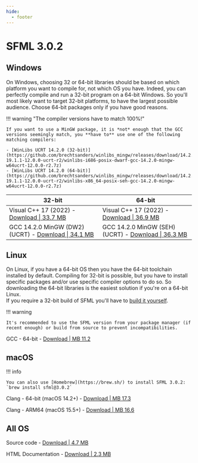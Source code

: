 ```yaml
---
hide:
  - footer
---
```


# SFML 3.0.2

## Windows

On Windows, choosing 32 or 64-bit libraries should be based on which platform you want to compile for, not which OS you have. Indeed, you can perfectly compile and run a 32-bit program on a 64-bit Windows. So you'll most likely want to target 32-bit platforms, to have the largest possible audience. Choose 64-bit packages only if you have good reasons.

!!! warning "The compiler versions have to match 100%!"

    If you want to use a MinGW package, it is *not* enough that the GCC versions seemingly match, you **have to** use one of the following matching compilers:  
    
    - [WinLibs UCRT 14.2.0 (32-bit)](https://github.com/brechtsanders/winlibs_mingw/releases/download/14.2.0posix-19.1.1-12.0.0-ucrt-r2/winlibs-i686-posix-dwarf-gcc-14.2.0-mingw-w64ucrt-12.0.0-r2.7z)
    - [WinLibs UCRT 14.2.0 (64-bit)](https://github.com/brechtsanders/winlibs_mingw/releases/download/14.2.0posix-19.1.1-12.0.0-ucrt-r2/winlibs-x86_64-posix-seh-gcc-14.2.0-mingw-w64ucrt-12.0.0-r2.7z)

| 32-bit                                                                                                                                 | 64-bit                                                                                                                                 |
| -------------------------------------------------------------------------------------------------------------------------------------- | -------------------------------------------------------------------------------------------------------------------------------------- |
| Visual C++ 17 (2022) - [Download &#124; 33.7 MB](https://www.sfml-dev.org/files/SFML-3.0.2-windows-vc17-32-bit.zip)                      | Visual C++ 17 (2022) - [Download &#124; 36.9 MB](https://www.sfml-dev.org/files/SFML-3.0.2-windows-vc17-64-bit.zip)                      |
| GCC 14.2.0 MinGW (DW2) (UCRT) - [Download &#124; 34.1 MB](https://www.sfml-dev.org/files/SFML-3.0.2-windows-gcc-14.2.0-mingw-32-bit.zip) | GCC 14.2.0 MinGW (SEH) (UCRT) - [Download &#124; 36.3 MB](https://www.sfml-dev.org/files/SFML-3.0.2-windows-gcc-14.2.0-mingw-64-bit.zip) |

## Linux

On Linux, if you have a 64-bit OS then you have the 64-bit toolchain installed by default. Compiling for 32-bit is possible, but you have to install specific packages and/or use specific compiler options to do so. So downloading the 64-bit libraries is the easiest solution if you're on a 64-bit Linux.  
If you require a 32-bit build of SFML you'll have to [build it yourself](../../tutorials/3.0/getting-started/cmake.md).

!!! warning

    It's recommended to use the SFML version from your package manager (if recent enough) or build from source to prevent incompatibilities.

GCC - 64-bit - [Download &#124; MB 11.2](https://www.sfml-dev.org/files/SFML-3.0.2-linux-gcc-64-bit.tar.gz)

## macOS

!!! info

    You can also use [Homebrew](https://brew.sh/) to install SFML 3.0.2: `brew install sfml@3.0.2`

Clang - 64-bit (macOS 14.2+) - [Download &#124; MB 17.3](https://www.sfml-dev.org/files/SFML-3.0.2-macOS-clang-64-bit.tar.gz)

Clang - ARM64 (macOS 15.5+) - [Download &#124; MB 16.6](https://www.sfml-dev.org/files/SFML-3.0.2-macOS-clang-arm64.tar.gz)


## All OS

Source code - [Download &#124; 4.7 MB](https://www.sfml-dev.org/files/SFML-3.0.2-sources.zip)

HTML Documentation - [Download &#124; 2.3 MB](https://www.sfml-dev.org/files/SFML-3.0.2-doc.zip)